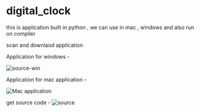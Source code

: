 # digital_clock
this is application built in python , we can use in mac , windows and also run on compiler

scan and downlaod application

Application for windows - 

![source-win](https://github.com/user-attachments/assets/8800a224-a816-4cdd-8b08-bd3b5d18527c)


Application for mac application - 

![Mac application](https://github.com/user-attachments/assets/d1044714-ca28-4c91-b0a9-1a686fda0140)

get source code - 
![source](https://github.com/user-attachments/assets/e9a51872-9a3b-4898-9a96-d08fb8f39d51)
